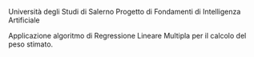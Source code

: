 Università degli Studi di Salerno
Progetto di Fondamenti di Intelligenza Artificiale

Applicazione algoritmo di Regressione Lineare Multipla per il calcolo del peso stimato.
